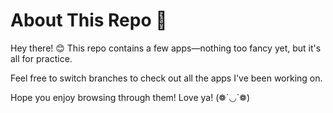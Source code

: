 # About This Repo 👋
Hey there! 😊 This repo contains a few apps—nothing too fancy yet, but it's all for practice.

Feel free to switch branches to check out all the apps I've been working on.

Hope you enjoy browsing through them! Love ya! (❁´◡`❁)

